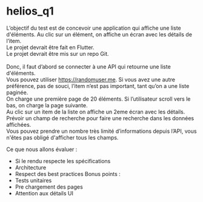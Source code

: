# helios_q1

L’objectif du test est de concevoir une application qui affiche une liste d'éléments. Au clic sur un élément, on affiche un écran avec les détails de l’item.
<br>
Le projet devrait être fait en Flutter.
<br>
Le projet devrait être mis sur un repo Git.
<br>
<br>
Donc, il faut d’abord se connecter à une API qui retourne une liste d'éléments.
<br>
Vous pouvez utiliser https://randomuser.me. Si vous avez une autre préférence, pas de souci, l’item n’est pas important, tant qu’on a une liste paginée.
<br>
On charge une première page de 20 éléments. Si l’utilisateur scroll vers le bas, on charge la page suivante.
<br>
Au clic sur un item de la liste on affiche un 2eme écran avec les détails.
<br>
Prévoir un champ de recherche pour faire une recherche dans les données affichées.
<br>
Vous pouvez prendre un nombre très limité d’informations depuis l’API, vous n'êtes pas obligé d'afficher tous les champs.
<br>

Ce que nous allons évaluer :
* Si le rendu respecte les spécifications
* Architecture
* Respect des best practices
Bonus points :
* Tests unitaires
* Pre chargement des pages
* Attention aux détails UI
